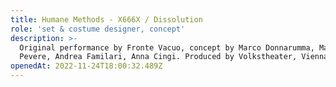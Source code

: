 ```yaml
---
title: Humane Methods - X666X / Dissolution
role: 'set & costume designer, concept'
description: >-
  Original performance by Fronte Vacuo, concept by Marco Donnarumma, Margherita
  Pevere, Andrea Familari, Anna Cingi. Produced by Volkstheater, Vienna.
openedAt: 2022-11-24T18:00:32.489Z
---
```


